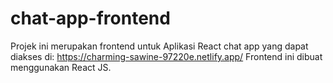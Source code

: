# chat-app-frontend

Projek ini merupakan frontend untuk Aplikasi React chat app yang dapat diakses di: https://charming-sawine-97220e.netlify.app/
Frontend ini dibuat menggunakan React JS.
